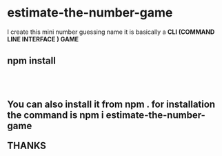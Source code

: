 # estimate-the-number-game 
<P>I create this mini number guessing name it is basically a <b>CLI (COMMAND LINE INTERFACE ) GAME </b></P>
<h2> npm install <h2> <br/>
<p>You can also install it from npm . for installation the command is <b>npm i estimate-the-number-game</b> 
</p>
THANKS
